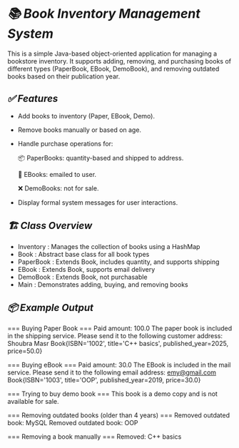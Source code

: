 # *📚 Book Inventory Management System*
This is a simple Java-based object-oriented application for managing a bookstore inventory. It supports adding, removing, and purchasing books of different types (PaperBook, EBook, DemoBook), and removing outdated books based on their publication year.

## *✅ Features*
- Add books to inventory (Paper, EBook, Demo).

- Remove books manually or based on age.

- Handle purchase operations for:

   📦 PaperBooks: quantity-based and shipped to address.

   📧 EBooks: emailed to user.

   ❌ DemoBooks: not for sale.

- Display formal system messages for user interactions.

## *🏗️ Class Overview*

- Inventory : Manages the collection of books using a HashMap
- Book : Abstract base class for all book types
- PaperBook	: Extends Book, includes quantity, and supports shipping
- EBook	: Extends Book, supports email delivery
- DemoBook : Extends Book, not purchasable
- Main :	Demonstrates adding, buying, and removing books

## *📦 Example Output*
=== Buying Paper Book ===
Paid amount: 100.0
The paper book is included in the shipping service. Please send it to the following customer address: Shoubra Masr
Book{ISBN='1002', title='C++ basics', published_year=2025, price=50.0}

=== Buying eBook ===
Paid amount: 30.0
The EBook is included in the mail service. Please send it to the following email address: emy@gmail.com
Book{ISBN='1003', title='OOP', published_year=2019, price=30.0}

=== Trying to buy demo book ===
This book is a demo copy and is not available for sale.

=== Removing outdated books (older than 4 years) ===
Removed outdated book: MySQL
Removed outdated book: OOP

=== Removing a book manually ===
Removed: C++ basics


